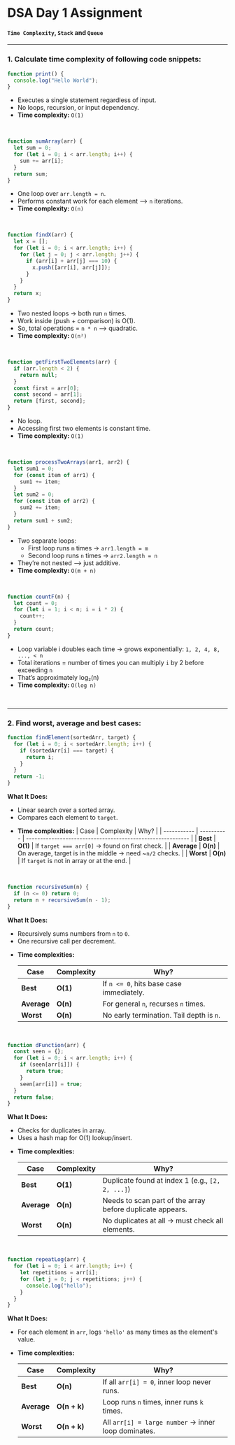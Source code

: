 # DSA Day 1 Assignment

#### `Time Complexity`, `Stack` and `Queue`

---

### 1. Calculate time complexity of following code snippets:

```js
function print() {
  console.log("Hello World");
}
```

- Executes a single statement regardless of input.
- No loops, recursion, or input dependency.
- ******Time complexity:****** `O(1)`

<br>

```js
function sumArray(arr) {
  let sum = 0;
  for (let i = 0; i < arr.length; i++) {
    sum += arr[i];
  }
  return sum;
}
```

- One loop over `arr.length = n`.
- Performs constant work for each element --> `n` iterations.
- ****Time complexity:**** `O(n)`

<br>

```js
function findX(arr) {
  let x = [];
  for (let i = 0; i < arr.length; i++) {
    for (let j = 0; j < arr.length; j++) {
      if (arr[i] + arr[j] === 10) {
        x.push([arr[i], arr[j]]);
      }
    }
  }
  return x;
}
```

- Two nested loops → both run `n` times.
- Work inside (push + comparison) is O(1).
- So, total operations = `n * n` --> quadratic.
- ****Time complexity:**** `O(n²)`

<br>

```js
function getFirstTwoElements(arr) {
  if (arr.length < 2) {
    return null;
  }
  const first = arr[0];
  const second = arr[1];
  return [first, second];
}
```

- No loop.
- Accessing first two elements is constant time.
- ****Time complexity:**** `O(1)`

<br>

```js
function processTwoArrays(arr1, arr2) {
  let sum1 = 0;
  for (const item of arr1) {
    sum1 += item;
  }
  let sum2 = 0;
  for (const item of arr2) {
    sum2 += item;
  }
  return sum1 + sum2;
}
```

- Two separate loops:
  - First loop runs `m` times → `arr1.length = m`
  - Second loop runs `n` times → `arr2.length = n`
- They’re not nested --> just additive.
- ****Time complexity:**** `O(m + n)`

<br>

```js
function countF(n) {
  let count = 0;
  for (let i = 1; i < n; i = i * 2) {
    count++;
  }
  return count;
}
```

- Loop variable i doubles each time → grows exponentially: `1, 2, 4, 8, ..., < n`
- Total iterations = number of times you can multiply `i` by 2 before exceeding `n`
- That’s approximately log₂(n)
- ****Time complexity:**** `O(log n)`

<br>

---

### 2. Find worst, average and best cases:

```js
function findElement(sortedArr, target) {
  for (let i = 0; i < sortedArr.length; i++) {
    if (sortedArr[i] === target) {
      return i;
    }
  }
  return -1;
}
```

**What It Does:**

- Linear search over a sorted array.
- Compares each element to `target`.

* ****Time complexities:****
  | Case | Complexity | Why? |
  | ----------- | ---------- | ---------------------------------------------------------- |
  | **Best** | **O(1)** | If `target === arr[0]` -> found on first check. |
  | **Average** | **O(n)** | On average, target is in the middle -> need \~`n/2` checks. |
  | **Worst** | **O(n)** | If `target` is not in array or at the end. |

<br>

```js
function recursiveSum(n) {
  if (n <= 0) return 0;
  return n + recursiveSum(n - 1);
}
```

**What It Does:**

- Recursively sums numbers from `n` to `0`.
- One recursive call per decrement.

* ****Time complexities:****

  | Case        | Complexity | Why?                                     |
  | ----------- | ---------- | ---------------------------------------- |
  | **Best**    | **O(1)**   | If `n <= 0`, hits base case immediately. |
  | **Average** | **O(n)**   | For general `n`, recurses `n` times.     |
  | **Worst**   | **O(n)**   | No early termination. Tail depth is `n`. |

<br>

```js
function dFunction(arr) {
  const seen = {};
  for (let i = 0; i < arr.length; i++) {
    if (seen[arr[i]]) {
      return true;
    }
    seen[arr[i]] = true;
  }
  return false;
}
```

**What It Does:**

- Checks for duplicates in array.
- Uses a hash map for O(1) lookup/insert.

* ****Time complexities:****

  | Case        | Complexity | Why?                                                      |
  | ----------- | ---------- | --------------------------------------------------------- |
  | **Best**    | **O(1)**   | Duplicate found at index 1 (e.g., `[2, 2, ...]`)          |
  | **Average** | **O(n)**   | Needs to scan part of the array before duplicate appears. |
  | **Worst**   | **O(n)**   | No duplicates at all → must check all elements.           |

  <br>

```js
function repeatLog(arr) {
  for (let i = 0; i < arr.length; i++) {
    let repetitions = arr[i];
    for (let j = 0; j < repetitions; j++) {
      console.log("hello");
    }
  }
}
```

**What It Does:**

- For each element in `arr`, logs `'hello'` as many times as the element's value.

* ****Time complexities:****

  | Case        | Complexity   | Why?                                                |
  | ----------- | ------------ | --------------------------------------------------- |
  | **Best**    | **O(n)**     | If all `arr[i] = 0`, inner loop never runs.         |
  | **Average** | **O(n + k)** | Loop runs `n` times, inner runs `k` times.          |
  | **Worst**   | **O(n + k)** | All `arr[i] = large number` → inner loop dominates. |
